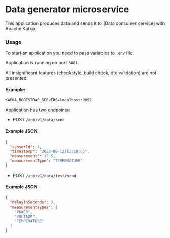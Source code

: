 # Data generator microservice

This application produces data and sends it to [Data consumer service] with Apache Kafka.

### Usage
To start an application you need to pass variables to `.env` file.

Application is running on port `8081`.

All insignificant features (checkstyle, build check, dto validation) are not presented. 

#### Example:
```agsl
KAFKA_BOOTSTRAP_SERVERS=localhost:9092
```

Application has two endpoints:
* POST `/api/v1/data/send`
#### Example JSON
```json
{
  "sensorId": 1,
  "timestamp": "2023-09-12T12:10:05",
  "measurement": 15.5,
  "measurementType": "TEMPERATURE"
}
```

* POST `/api/v1/data/test/send`
#### Example JSON
```json
{
  "delayInSeconds": 3,
  "measurementTypes": [
    "POWER",
    "VOLTAGE",
    "TEMPERATURE"
  ]
}
```
